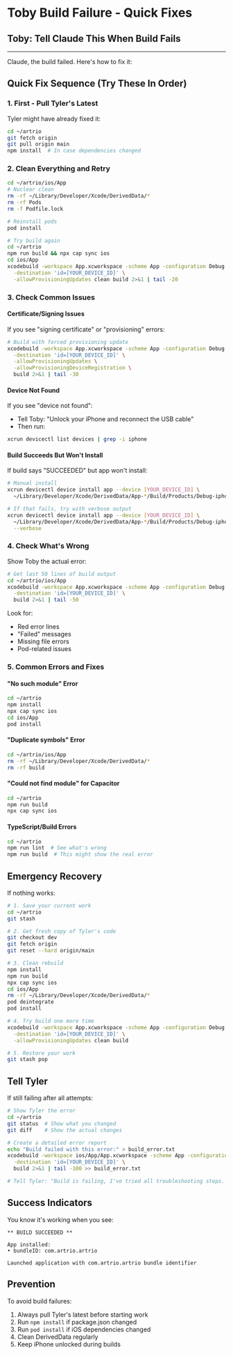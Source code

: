 # Toby Build Failure - Quick Fixes

## Toby: Tell Claude This When Build Fails

---

Claude, the build failed. Here's how to fix it:

## Quick Fix Sequence (Try These In Order)

### 1. First - Pull Tyler's Latest
Tyler might have already fixed it:
```bash
cd ~/artrio
git fetch origin
git pull origin main
npm install  # In case dependencies changed
```

### 2. Clean Everything and Retry
```bash
cd ~/artrio/ios/App
# Nuclear clean
rm -rf ~/Library/Developer/Xcode/DerivedData/*
rm -rf Pods
rm -f Podfile.lock

# Reinstall pods
pod install

# Try build again
cd ~/artrio
npm run build && npx cap sync ios
cd ios/App
xcodebuild -workspace App.xcworkspace -scheme App -configuration Debug \
  -destination 'id=[YOUR_DEVICE_ID]' \
  -allowProvisioningUpdates clean build 2>&1 | tail -20
```

### 3. Check Common Issues

#### Certificate/Signing Issues
If you see "signing certificate" or "provisioning" errors:
```bash
# Build with forced provisioning update
xcodebuild -workspace App.xcworkspace -scheme App -configuration Debug \
  -destination 'id=[YOUR_DEVICE_ID]' \
  -allowProvisioningUpdates \
  -allowProvisioningDeviceRegistration \
  build 2>&1 | tail -30
```

#### Device Not Found
If you see "device not found":
- Tell Toby: "Unlock your iPhone and reconnect the USB cable"
- Then run:
```bash
xcrun devicectl list devices | grep -i iphone
```

#### Build Succeeds But Won't Install
If build says "SUCCEEDED" but app won't install:
```bash
# Manual install
xcrun devicectl device install app --device [YOUR_DEVICE_ID] \
  ~/Library/Developer/Xcode/DerivedData/App-*/Build/Products/Debug-iphoneos/App.app

# If that fails, try with verbose output
xcrun devicectl device install app --device [YOUR_DEVICE_ID] \
  ~/Library/Developer/Xcode/DerivedData/App-*/Build/Products/Debug-iphoneos/App.app \
  --verbose
```

### 4. Check What's Wrong
Show Toby the actual error:
```bash
# Get last 50 lines of build output
cd ~/artrio/ios/App
xcodebuild -workspace App.xcworkspace -scheme App -configuration Debug \
  -destination 'id=[YOUR_DEVICE_ID]' \
  build 2>&1 | tail -50
```

Look for:
- Red error lines
- "Failed" messages
- Missing file errors
- Pod-related issues

### 5. Common Errors and Fixes

#### "No such module" Error
```bash
cd ~/artrio
npm install
npx cap sync ios
cd ios/App
pod install
```

#### "Duplicate symbols" Error
```bash
cd ~/artrio/ios/App
rm -rf ~/Library/Developer/Xcode/DerivedData/*
rm -rf build
```

#### "Could not find module" for Capacitor
```bash
cd ~/artrio
npm run build
npx cap sync ios
```

#### TypeScript/Build Errors
```bash
cd ~/artrio
npm run lint  # See what's wrong
npm run build  # This might show the real error
```

## Emergency Recovery

If nothing works:
```bash
# 1. Save your current work
cd ~/artrio
git stash

# 2. Get fresh copy of Tyler's code
git checkout dev
git fetch origin
git reset --hard origin/main

# 3. Clean rebuild
npm install
npm run build
npx cap sync ios
cd ios/App
rm -rf ~/Library/Developer/Xcode/DerivedData/*
pod deintegrate
pod install

# 4. Try build one more time
xcodebuild -workspace App.xcworkspace -scheme App -configuration Debug \
  -destination 'id=[YOUR_DEVICE_ID]' \
  -allowProvisioningUpdates clean build

# 5. Restore your work
git stash pop
```

## Tell Tyler

If still failing after all attempts:
```bash
# Show Tyler the error
cd ~/artrio
git status  # Show what you changed
git diff    # Show the actual changes

# Create a detailed error report
echo "Build failed with this error:" > build_error.txt
xcodebuild -workspace ios/App/App.xcworkspace -scheme App -configuration Debug \
  -destination 'id=[YOUR_DEVICE_ID]' \
  build 2>&1 | tail -100 >> build_error.txt

# Tell Tyler: "Build is failing, I've tried all troubleshooting steps. Error saved in build_error.txt"
```

## Success Indicators

You know it's working when you see:
```
** BUILD SUCCEEDED **

App installed:
• bundleID: com.artrio.artrio

Launched application with com.artrio.artrio bundle identifier
```

## Prevention

To avoid build failures:
1. Always pull Tyler's latest before starting work
2. Run `npm install` if package.json changed
3. Run `pod install` if iOS dependencies changed
4. Clean DerivedData regularly
5. Keep iPhone unlocked during builds